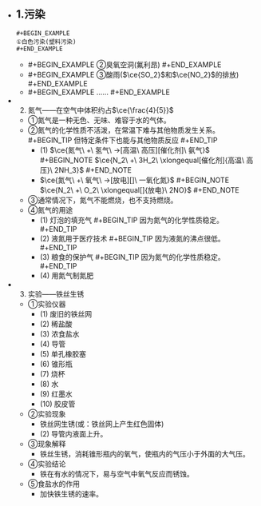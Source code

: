 - 1.污染
	-
	  #+BEGIN_EXAMPLE
	  ①白色污染(塑料污染)
	  #+END_EXAMPLE
	-
	  #+BEGIN_EXAMPLE
	  ②臭氧空洞(氟利昂)
	  #+END_EXAMPLE
	-
	  #+BEGIN_EXAMPLE
	  ③酸雨($\ce{SO_2}$和$\ce{NO_2}$的排放)
	  #+END_EXAMPLE
	-
	  #+BEGIN_EXAMPLE
	  ……
	  #+END_EXAMPLE
-
  2. 氮气——在空气中体积约占$\ce{\frac{4}{5}}$
	- ①氮气是一种无色、无味、难容于水的气体。
	- ②氮气的化学性质不活泼，在常温下难与其他物质发生关系。
	  #+BEGIN_TIP
	  但特定条件下也能与其他物质反应
	  #+END_TIP
		- (1) $\ce{氮气\ +\ 氢气\ ->[高温\ 高压][催化剂]\ 氨气}$
		  #+BEGIN_NOTE
		  $\ce{N_2\ +\ 3H_2\ \xlongequal[催化剂]{高温\ 高压}\ 2NH_3}$
		  #+END_NOTE
		- $\ce{氮气\ +\ 氧气\ ->[放电][]\ 一氧化氮}$
		  #+BEGIN_NOTE
		  $\ce{N_2\ +\ O_2\ \xlongequal[]{放电}\ 2NO}$
		  #+END_NOTE
	- ③通常情况下，氮气不能燃烧，也不支持燃烧。
	- ④氮气的用途
		- (1) 灯泡的填充气 
		  #+BEGIN_TIP
		  因为氮气的化学性质稳定。
		  #+END_TIP
		- (2) 液氮用于医疗技术
		  #+BEGIN_TIP
		  因为液氮的沸点很低。
		  #+END_TIP
		- (3) 粮食的保护气
		  #+BEGIN_TIP
		  因为氮气的化学性质稳定。
		  #+END_TIP
		- (4) 用氮气制氮肥
-
  3. 实验——铁丝生锈
	- ①实验仪器
		- (1) 废旧的铁丝网
		- (2) 稀盐酸
		- (3) 浓食盐水
		- (4) 导管
		- (5) 单孔橡胶塞
		- (6) 锥形瓶
		- (7) 烧杯
		- (8) 水
		- (9) 红墨水
		- (10) 胶皮管
	- ②实验现象
		- 铁丝网生锈(或：铁丝网上产生红色固体)
		- (2) 导管内液面上升。
	- ③现象解释
		- 铁丝生锈，消耗锥形瓶内的氧气，使瓶内的气压小于外面的大气压。
	- ④实验结论
		- 铁在有水的情况下，易与空气中氧气反应而锈蚀。
	- ⑤食盐水的作用
		- 加快铁生锈的速率。